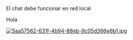 El chat debe funcionar en red local

Hola

[![5aa57562-631f-4b94-88eb-9c05d366e6b1.jpg](https://i.postimg.cc/PxNdchbT/5aa57562-631f-4b94-88eb-9c05d366e6b1.jpg)](https://postimg.cc/zbZmbsPc)
